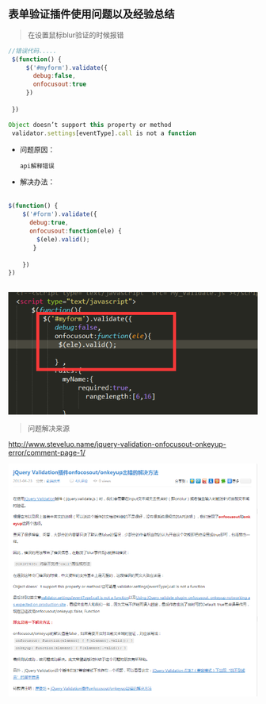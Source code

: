 ## 表单验证插件使用问题以及经验总结

>  在设置鼠标blur验证的时候报错
```js
//错误代码.....
 $(function() {
     $('#myform').validate({
       debug:false,
       onfocusout:true
     })
     
 })

```

``` js
Object doesn’t support this property or method
 validator.settings[eventType].call is not a function
```
 * 问题原因：
  
       api解释错误
  
 * 解决办法：
 ```js
 
 $(function() {
     $('#form').validate({
       debug:true,
       onfocusout:function(ele) {
         $(ele).valid();        
        }
     
     })
 })
  
```

![](img/091.png)

> 问题解决来源

http://www.steveluo.name/jquery-validation-onfocusout-onkeyup-error/comment-page-1/

![](img/54.png)